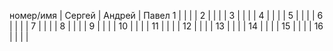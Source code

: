 номер/имя | Сергей | Андрей | Павел
1 | | | |
2 | | | |
3 | | | |
4 | | | |
5 | | | |
6 | | | |
7 | | | |
8 | | | |
9 | | | |
10 | | | |
11 | | | |
12 | | | |
13 | | | |
14 | | | |
15 | | | |
16 | | | |
